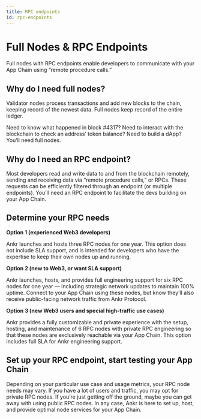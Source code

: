 ```yaml
---
title: RPC endpoints
id: rpc-endpoints
---
```


# Full Nodes & RPC Endpoints
Full nodes with RPC endpoints enable developers to communicate with your App Chain using “remote procedure calls.”

## Why do I need full nodes?
Validator nodes process transactions and add new blocks to the chain, keeping record of the newest data. 
Full nodes keep record of the entire ledger. 

Need to know what happened in block #4317? Need to interact with the blockchain to check an address’ token balance? Need to build a dApp? You’ll need full nodes.

## Why do I need an RPC endpoint?
Most developers read and write data to and from the blockchain remotely, sending and receiving data via “remote procedure calls,” or RPCs. 
These requests can be efficiently filtered through an endpoint (or multiple endpoints). 
You’ll need an RPC endpoint to facilitate the devs building on your App Chain.

## Determine your RPC needs
**Option 1 (experienced Web3 developers)**

Ankr launches and hosts three RPC nodes for one year. This option does not include SLA support, and is intended for developers who have the expertise to keep their own nodes up and running.

**Option 2 (new to Web3, or want SLA support)**

Ankr launches, hosts, and provides full engineering support for six RPC nodes for one year — including strategic network updates to maintain 100% uptime. 
Connect to your App Chain using these nodes, but know they’ll also receive public-facing network traffic from Ankr Protocol.

**Option 3 (new Web3 users and special high-traffic use cases)**

Ankr provides a fully customizable and private experience with the setup, hosting, and maintenance of 6 RPC nodes with private RPC engineering so that these nodes are exclusively reachable via your App Chain. 
This option includes full SLA for Ankr engineering support.

## Set up your RPC endpoint, start testing your App Chain
Depending on your particular use case and usage metrics, your RPC node needs may vary. 
If you have a lot of users and traffic, you may opt for private RPC nodes. 
If you’re just getting off the ground, maybe you can get away with using public RPC nodes. 
In any case, Ankr is here to set up, host, and provide optimal node services for your App Chain.
